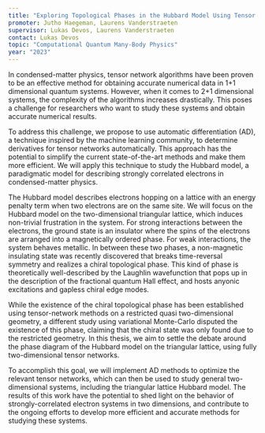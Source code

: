 ```yaml
---
title: "Exploring Topological Phases in the Hubbard Model Using Tensor Networks and Automatic Differentiation"
promoter: Jutho Haegeman, Laurens Vanderstraeten
supervisor: Lukas Devos, Laurens Vanderstraeten
contact: Lukas Devos
topic: "Computational Quantum Many-Body Physics"
year: "2023"
---
```


In condensed-matter physics, tensor network algorithms have been proven to be an effective method for obtaining accurate numerical data in 1+1 dimensional quantum systems. However, when it comes to 2+1 dimensional systems, the complexity of the algorithms increases drastically. This poses a challenge for researchers who want to study these systems and obtain accurate numerical results.

To address this challenge, we propose to use automatic differentiation (AD), a technique inspired by the machine learning community, to determine derivatives for tensor networks automatically. This approach has the potential to simplify the current state-of-the-art methods and make them more efficient. We will apply this technique to study the Hubbard model, a paradigmatic model for describing strongly correlated electrons in condensed-matter physics.

The Hubbard model describes electrons hopping on a lattice with an energy penalty term when two electrons are on the same site. We will focus on the Hubbard model on the two-dimensional triangular lattice, which induces non-trivial frustration in the system. For strong interactions between the electrons, the ground state is an insulator where the spins of the electrons are arranged into a magnetically ordered phase. For weak interactions, the system behaves metallic. In between these two phases, a non-magnetic insulating state was recently discovered that breaks time-reversal symmetry and realizes a chiral topological phase. This kind of phase is theoretically well-described by the Laughlin wavefunction that pops up in the description of the fractional quantum Hall effect, and hosts anyonic excitations and gapless chiral edge modes.

While the existence of the chiral topological phase has been established using tensor-network methods on a restricted quasi two-dimensional geometry, a different study using variational Monte-Carlo disputed the existence of this phase, claiming that the chiral state was only found due to the restricted geometry. In this thesis, we aim to settle the debate around the phase diagram of the Hubbard model on the triangular lattice, using fully two-dimensional tensor networks.

To accomplish this goal, we will implement AD methods to optimize the relevant tensor networks, which can then be used to study general two-dimensional systems, including the triangular lattice Hubbard model. The results of this work have the potential to shed light on the behavior of strongly-correlated electron systems in two dimensions, and contribute to the ongoing efforts to develop more efficient and accurate methods for studying these systems.
